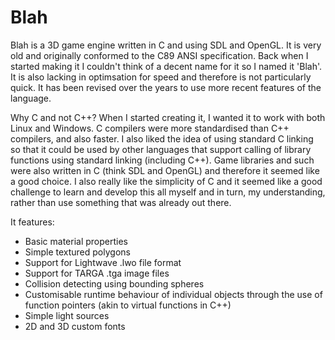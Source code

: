 # Blah
Blah is a 3D game engine written in C and using SDL and OpenGL.  It is very old and originally conformed to the C89 ANSI specification.  Back when I started making it I couldn't think of a decent name for it so I named it 'Blah'.  It is also lacking in optimsation for speed and therefore is not particularly quick.  It has been revised over the years to use more recent features of the language.

Why C and not C++?  When I started creating it, I wanted it to work with both Linux and Windows.  C compilers were more standardised than C++ compilers, and also faster.  I also liked the idea of using standard C linking so that it could be used by other languages that support calling of library functions using standard linking (including C++).  Game libraries and such were also written in C (think SDL and OpenGL) and therefore it seemed like a good choice.  I also really like the simplicity of C and it seemed like a good challenge to learn and develop this all myself and in turn, my understanding, rather than use something that was already out there.

It features:
- Basic material properties
- Simple textured polygons
- Support for Lightwave .lwo file format
- Support for TARGA .tga image files
- Collision detecting using bounding spheres
- Customisable runtime behaviour of individual objects through the use of function pointers (akin to virtual functions in C++)
- Simple light sources
- 2D and 3D custom fonts

